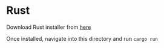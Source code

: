 # Rust

Download Rust installer from [here](https://www.rust-lang.org/tools/install)

Once installed, navigate into this directory and run `cargo run`